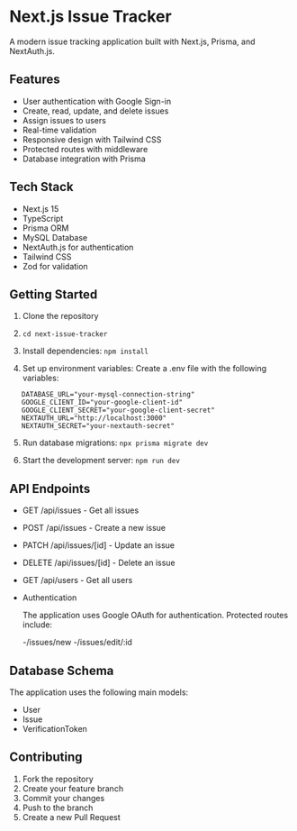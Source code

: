 # Next.js Issue Tracker

A modern issue tracking application built with Next.js, Prisma, and NextAuth.js.

## Features

- User authentication with Google Sign-in
- Create, read, update, and delete issues
- Assign issues to users
- Real-time validation
- Responsive design with Tailwind CSS
- Protected routes with middleware
- Database integration with Prisma

## Tech Stack

- Next.js 15
- TypeScript
- Prisma ORM
- MySQL Database
- NextAuth.js for authentication
- Tailwind CSS
- Zod for validation

## Getting Started

1. Clone the repository

2. `cd next-issue-tracker`

3. Install dependencies:
   `npm install`

4. Set up environment variables: Create a .env file with the following variables:

```
   DATABASE_URL="your-mysql-connection-string"
   GOOGLE_CLIENT_ID="your-google-client-id"
   GOOGLE_CLIENT_SECRET="your-google-client-secret"
   NEXTAUTH_URL="http://localhost:3000"
   NEXTAUTH_SECRET="your-nextauth-secret"
```

5. Run database migrations:
   `npx prisma migrate dev`

6. Start the development server:
   `npm run dev`

## API Endpoints

- GET /api/issues - Get all issues
- POST /api/issues - Create a new issue
- PATCH /api/issues/[id] - Update an issue
- DELETE /api/issues/[id] - Delete an issue
- GET /api/users - Get all users
- Authentication

  The application uses Google OAuth for authentication. Protected routes include:

  -/issues/new
  -/issues/edit/:id

## Database Schema

The application uses the following main models:

- User
- Issue
- VerificationToken

## Contributing

1. Fork the repository
2. Create your feature branch
3. Commit your changes
4. Push to the branch
5. Create a new Pull Request
